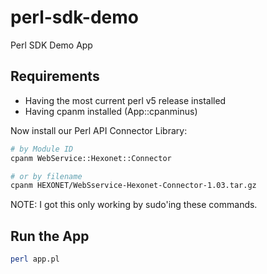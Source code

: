 # perl-sdk-demo
Perl SDK Demo App

## Requirements

* Having the most current perl v5 release installed
* Having cpanm installed (App::cpanminus)

Now install our Perl API Connector Library:

```bash
# by Module ID
cpanm WebService::Hexonet::Connector

# or by filename
cpanm HEXONET/WebSservice-Hexonet-Connector-1.03.tar.gz
```
NOTE: I got this only working by sudo'ing these commands.

## Run the App

```bash
perl app.pl
```

